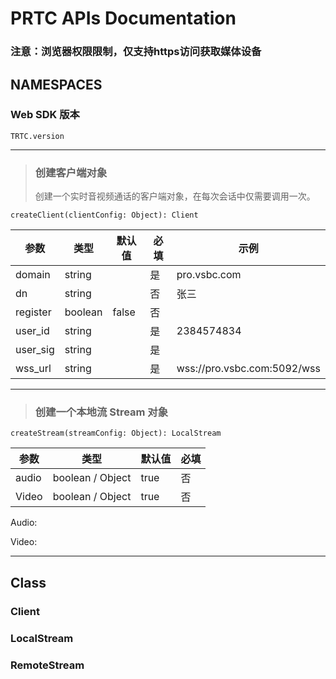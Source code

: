 # PRTC APIs Documentation

### 注意：浏览器权限限制，仅支持https访问获取媒体设备

## NAMESPACES

### Web SDK 版本

`TRTC.version`

<!-- ### 调试
> 可以将调试日志输出到浏览器控制台

`FlyInn.debug.enable('FlyInn:*') // 开启调试输出`

`FlyInn.debug.disable('FlyInn:*') // 关闭调试输出` -->

---

> ### 创建客户端对象
> 创建一个实时音视频通话的客户端对象，在每次会话中仅需要调用一次。

`createClient(clientConfig: Object): Client`

| 参数      | 类型    | 默认值 | 必填 | 示例|
| -------- | ------- | ----- | --- | --- |
| domain   | string  |       | 是  | pro.vsbc.com |
| dn       | string  |       | 否  | 张三 |
| register | boolean | false | 否  | |
| user_id  | string  |       | 是  | 2384574834 |
| user_sig | string  |       | 是  | |
| wss_url  | string  |       | 是  | wss://pro.vsbc.com:5092/wss |

---

>### 创建一个本地流 Stream 对象

`createStream(streamConfig: Object): LocalStream`

| 参数      | 类型    | 默认值 | 必填 |
| -------- | ------- | ----- | --- |
| audio   | boolean / Object  | true  | 否 |
| Video   | boolean / Object  | true  | 否 |

Audio:

Video:

---

## Class

### Client

### LocalStream

### RemoteStream
